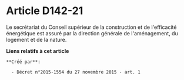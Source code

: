 # Article D142-21

Le secrétariat du Conseil supérieur de la construction et de l'efficacité énergétique est assuré par la direction générale de
l'aménagement, du logement et de la nature.

**Liens relatifs à cet article**

	**Créé par**:

	  - Décret n°2015-1554 du 27 novembre 2015 - art. 1
